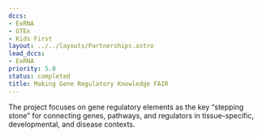 ```yaml
---
dccs:
- ExRNA
- GTEx
- Kids First
layout: ../../layouts/Partnerships.astro
lead_dccs:
- ExRNA
priority: 5.0
status: completed
title: Making Gene Regulatory Knowledge FAIR
---
```

The project focuses on gene regulatory elements as the key “stepping stone” for connecting genes, pathways, and regulators in tissue-specific, developmental, and disease contexts.